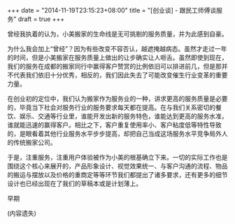 +++
date = "2014-11-19T23:15:23+08:00"
title = "[创业谈] - 跟民工师傅谈服务"
draft = true
+++

曾经我执着的认为，小美搬家的生命线是无可挑剔的服务质量，并为此感到自豪。

为什么我会加上“曾经”？因为有些改变不容否认，越遮掩越病态。虽然才走过一年的时间，但是小美搬家在服务质量上做出的让步确实让人咂舌。虽然即使到现在，我们的服务在成都的搬家同行中赢得客户赞赏的比例依旧可以排进前几，但是那并不代表我们依旧十分优秀，相反的，我们因此失去了可能改变催生行业变革的重要力量。

在创业初的定位中，我们认为搬家作为服务业的一种，讲求更高的服务质量是必要的，毕竟当下社会对服务行业的服务要求每天都在提高。在与我们关系密切的餐饮、娱乐、交通等行业里，谁能开发出新的服务特色，谁能达到更高的服务水准，谁就能迅速的赢得客户。相比之下，客户重复使用率小、客户粘度低等特性导致的，是眼看着其他行业服务水平步步提高，却把自己当成这场服务水平竞争局外人的传统搬家公司。

于是，注重服务，注重用户体验被作为小美的根基确立下来。一切的实际工作也是围绕这个核心来展开的，产品形象设计、视觉效果统一、与客户沟通的流程、物品的搬运与摆放以及价格的重商定等等环节我们都提出了诸多要求，还有更多的细节设计也已经出现在了我们的草稿本或是计划薄上。

早期

(内容遗失)
